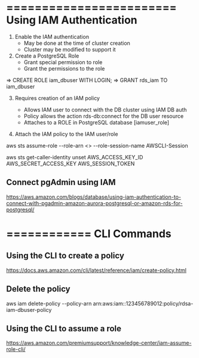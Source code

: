 ========================
Using IAM Authentication
========================
1. Enable the IAM authentication
    * May be done at the time of cluster creation
    * Cluster may be modified to support it
2. Create a PostgreSQL Role
    * Grant special permission to role 
    * Grant the permissions to the role

=> CREATE ROLE iam_dbuser WITH LOGIN;
=> GRANT rds_iam TO iam_dbuser

3. Requires creation of an IAM policy 
    * Allows IAM user to connect with the DB cluster using IAM DB auth
    * Policy allows the action   rds-db:connect for the DB user resource
    * Attaches to a ROLE in PostgreSQL database [iamuser_role]



4. Attach the IAM policy to the IAM user/role

aws sts assume-role --role-arn <<Copy paste role arn>>  --role-session-name AWSCLI-Session

aws sts get-caller-identity
unset AWS_ACCESS_KEY_ID AWS_SECRET_ACCESS_KEY AWS_SESSION_TOKEN




Connect pgAdmin using IAM 
-------------------------
https://aws.amazon.com/blogs/database/using-iam-authentication-to-connect-with-pgadmin-amazon-aurora-postgresql-or-amazon-rds-for-postgresql/

============
CLI Commands
============

Using the CLI to create a policy
--------------------------------
https://docs.aws.amazon.com/cli/latest/reference/iam/create-policy.html


Delete the policy
-----------------
aws iam delete-policy --policy-arn arn:aws:iam::123456789012:policy/rdsa-iam-dbuser-policy


Using the CLI to assume a role
------------------------------
https://aws.amazon.com/premiumsupport/knowledge-center/iam-assume-role-cli/

